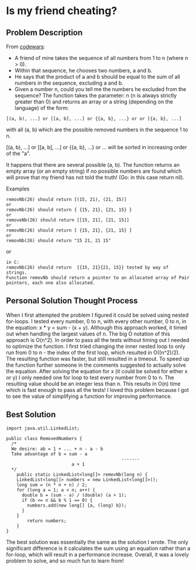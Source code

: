 # Is my friend cheating?

## Problem Description

From [codewars](https://www.codewars.com/): 
- A friend of mine takes the sequence of all numbers from 1 to n (where n > 0).
- Within that sequence, he chooses two numbers, a and b.
- He says that the product of a and b should be equal to the sum of all numbers in the sequence, excluding a and b.
- Given a number n, could you tell me the numbers he excluded from the sequence?
The function takes the parameter: n (n is always strictly greater than 0) and returns an array or a string (depending on the language) of the form:
```
[(a, b), ...] or [[a, b], ...] or {{a, b}, ...} or or [{a, b}, ...]
```
with all (a, b) which are the possible removed numbers in the sequence 1 to n.

[(a, b), ...] or [[a, b], ...] or {{a, b}, ...} or ... will be sorted in increasing order of the "a".

It happens that there are several possible (a, b). The function returns an empty array (or an empty string) if no possible numbers are found which will prove that my friend has not told the truth! (Go: in this case return nil).

Examples
```
removNb(26) should return [(15, 21), (21, 15)]
or
removNb(26) should return { {15, 21}, {21, 15} }
or
removeNb(26) should return [[15, 21], [21, 15]]
or
removNb(26) should return [ {15, 21}, {21, 15} ]
or
removNb(26) should return "15 21, 21 15"
```

or
```
in C:
removNb(26) should return  {{15, 21}{21, 15}} tested by way of strings.
Function removNb should return a pointer to an allocated array of Pair pointers, each one also allocated. 
```


## Personal Solution Thought Process

When I first attempted the problem I figured it could be solved using nested for-loops. I tested every number, 0 to n, with every other number, 0 to n, in the equation: x * y = sum - (x + y). Although this approach worked, it timed out when handling the largest values of n. The big O notation of this approach is O(n^2). In order to pass all the tests without timing out I needed to optimize the function. I first tried changing the inner nested loop to only run from 0 to n - the index of the first loop, which resulted in O((n^2)/2). The resulting function was faster, but still resulted in a timeout. 
To speed up the function further someone in the comments suggested to actually solve the equation. After solving the equation for x (it could be solved for either x or y) I only needed one for loop to test every number from 0 to n. The resulting value should be an integer less than n. This results in O(n) time which is fast enough to pass all the tests! 
I loved this problem because I got to see the value of simplifying a function for improving performance. 


## Best Solution

```
import java.util.LinkedList;

public class RemovedNumbers {
  /*
  We desire: ab = 1 + ... + n - a - b
  Take advantage of b = sum - a
  											-------
                         a + 1
  */
	public static LinkedList<long[]> removNb(long n) {
    LinkedList<long[]> numbers = new LinkedList<long[]>();
    long sum = (n * n + n) / 2;
    for (long a = 1; a < n; a++) {
      double b = (sum - a) / (double) (a + 1);
      if (b <= n && b % 1 == 0) {
        numbers.add(new long[] {a, (long) b});
      }
    }
		return numbers;
	}
}
```

The best solution was essentially the same as the solution I wrote. The only significant difference is it calculates the sum using an equation rather than a for-loop, which will result in a performance increase. Overall, it was a lovely problem to solve, and so much fun to learn from! 